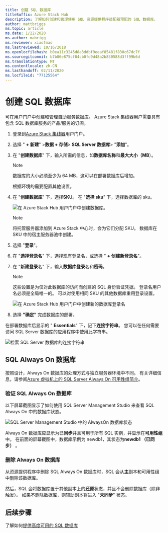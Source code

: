 ```yaml
---
title: 创建 SQL 数据库
titleSuffix: Azure Stack Hub
description: 了解如何创建和管理使用 SQL 资源提供程序适配器预配的 SQL 数据库。
author: mattbriggs
ms.topic: article
ms.date: 1/22/2020
ms.author: mabrigg
ms.reviewer: xiaofmao
ms.lastreviewed: 10/16/2018
ms.openlocfilehash: b0ea11c3245d8a3ddbf9eeaf85481f830c67dc7f
ms.sourcegitcommit: b7b86e875cf04cb0fd9d48a2b830588d3ff99b6d
ms.translationtype: MT
ms.contentlocale: zh-CN
ms.lasthandoff: 02/11/2020
ms.locfileid: "77125564"
---
```

# <a name="create-sql-databases"></a>创建 SQL 数据库

可在用户门户中创建和管理自助服务数据库。 Azure Stack 集线器用户需要具有包含 SQL 数据库服务的产品/服务的订阅。

1. 登录到[Azure Stack 集线器](azure-stack-overview.md)用户门户。

2. 选择 " **+ 新建**" &gt;**数据 + 存储**&gt; **SQL Server 数据库**&gt; "**添加**"。

3. 在 "**创建数据库**" 下，输入所需的信息，如**数据库名称**和**最大大小（MB**）。

   >[!NOTE]
   >数据库的大小必须至少为 64 MB，这可以在部署数据库后增加。

   根据环境的需要配置其他设置。

4. 在 "**创建数据库**" 下，选择**SKU**。 在 "**选择 sku**" 下，选择数据库的 sku。

   ![在 Azure Stack Hub 用户门户中创建数据库。](./media/azure-stack-sql-rp-deploy/newsqldba.png)

   >[!NOTE]
   >将托管服务器添加到 Azure Stack 中心时，会为它们分配 SKU。 数据库在 SKU 中的宿主服务器池中创建。

5. 选择 "**登录**"。

6. 在 "**选择登录名**" 下，选择现有登录名，或选择 " **+ 创建新登录名**"。

7. 在 "**新建登录**名" 下，输入**数据库登录**名和**密码**。

   >[!NOTE]
   >这些设置是为仅对此数据库的访问而创建的 SQL 身份验证凭据。 登录名用户名必须是全局唯一的。 可以对使用相同 SKU 的其他数据库重用登录设置。

   ![在 Azure Stack Hub 用户门户中创建新的数据库登录名](./media/azure-stack-sql-rp-deploy/create-new-login-a.png)

8. 选择 **"确定"** 完成数据库的部署。

在部署数据库后显示的 " **Essentials**" 下，记下**连接字符串**。 您可以在任何需要访问 SQL Server 数据库的应用程序中使用此字符串。

![检索 SQL Server 数据库的连接字符串](./media/azure-stack-sql-rp-deploy/sql-db-settings-a.png)

## <a name="sql-always-on-databases"></a>SQL Always On 数据库

按照设计，Always On 数据库的处理方式与独立服务器环境中不同。 有关详细信息，请参阅[Azure 虚拟机上的 SQL Server Always On 可用性组简介](https://docs.microsoft.com/azure/virtual-machines/windows/sql/virtual-machines-windows-portal-sql-availability-group-overview)。

### <a name="verify-sql-always-on-databases"></a>验证 SQL Always On 数据库

以下屏幕截图显示了如何使用 SQL Server Management Studio 来查看 SQL Always On 中的数据库状态。

![SQL Server Management Studio 中的 AlwaysOn 数据库状态](./media/azure-stack-sql-rp-deploy/verify-always-on.png)

Always On 数据库应显示为已**同步**并且可用于所有 SQL 实例，并显示在**可用性组**中。 在前面的屏幕截图中，数据库示例为 newdb1，其状态为**newdb1 （已同步）** 。

### <a name="delete-an-always-on-database"></a>删除 Always On 数据库

从资源提供程序中删除 SQL Always On 数据库时，SQL 会从**主**副本和可用性组中删除该数据库。

然后，SQL 会将数据库置于其他副本上的**还原**状态，并且不会删除数据库（除非触发）。 如果不删除数据库，则辅助副本将进入 "**未同步**" 状态。

## <a name="next-steps"></a>后续步骤

了解如何[提供高度可用的 SQL 数据库](azure-stack-tutorial-sql.md)
